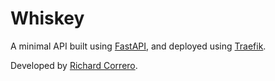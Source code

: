 # Whiskey

A minimal API built using [FastAPI](https://fastapi.tiangolo.com/), and deployed using [Traefik](https://traefik.io/).

Developed by [Richard Correro](mailto:richard@richardcorrero.com).
